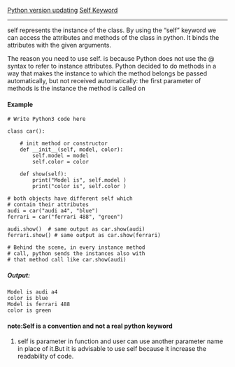 [Python version updating](https://medium.com/@rajputankit22/upgrade-python-2-7-to-3-6-and-3-7-in-ubuntu-97d2727bf911)
[Self Keyword](https://www.geeksforgeeks.org/self-in-python-class/#:~:text=self%20represents%20the%20instance%20of,you%20need%20to%20use%20self.)
___
self represents the instance of the class. By using the “self” keyword we can access the attributes and methods of the class in python. It binds the attributes with the given arguments.

The reason you need to use self. is because Python does not use the @ syntax to refer to instance attributes. Python decided to do methods in a way that makes the instance to which the method belongs be passed automatically, but not received automatically: the first parameter of methods is the instance the method is called on

#### Example
```
# Write Python3 code here 

class car(): 
	
	# init method or constructor 
	def __init__(self, model, color): 
		self.model = model 
		self.color = color 
		
	def show(self): 
		print("Model is", self.model ) 
		print("color is", self.color ) 
		
# both objects have different self which 
# contain their attributes 
audi = car("audi a4", "blue") 
ferrari = car("ferrari 488", "green") 

audi.show()	 # same output as car.show(audi) 
ferrari.show() # same output as car.show(ferrari) 

# Behind the scene, in every instance method 
# call, python sends the instances also with 
# that method call like car.show(audi) 
```
##### Output:
```
Model is audi a4
color is blue
Model is ferrari 488
color is green
```
#### note:Self is a convention and not a real python keyword
1. self is parameter in function and user can use another parameter name in place of it.But it is advisable to use self because it increase the readability of code.
